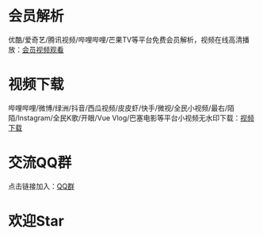 # 会员解析  
优酷/爱奇艺/腾讯视频/哔哩哔哩/芒果TV等平台免费会员解析，视频在线高清播放：[会员视频观看](https://resoumen.com/v/ "点击链接")  

# 视频下载  
哔哩哔哩/微博/绿洲/抖音/西瓜视频/皮皮虾/快手/微视/全民小视频/最右/陌陌/Instagram/全民K歌/开眼/Vue Vlog/巴塞电影等平台小视频无水印下载：[视频下载](https://resoumen.com/x/ "点击链接")  

# 交流QQ群 
点击链接加入：[QQ群](https://jq.qq.com/?_wv=1027&k=RaVzSa9C "点击链接")  

# 欢迎Star  
